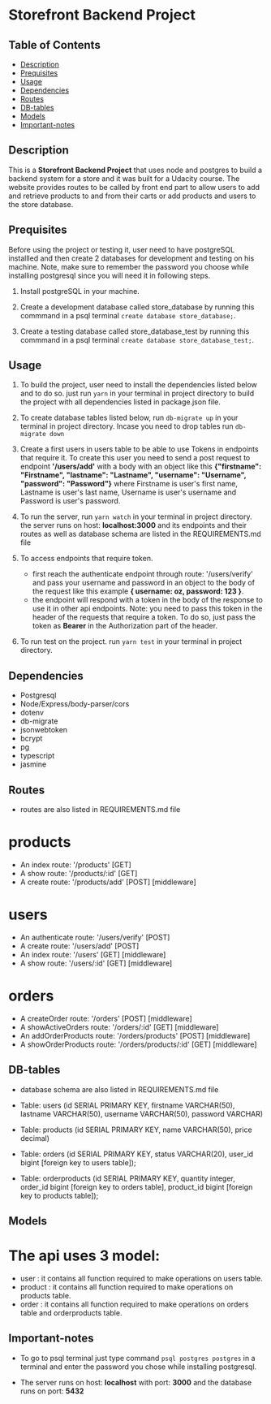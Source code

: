# Storefront Backend Project

## Table of Contents  

* [Description](#description)   
* [Prequisites](#prequisites)    
* [Usage](#usage)     
* [Dependencies](#dependencies)      
* [Routes](#routes)    
* [DB-tables](#db-tables)   
* [Models](#models)    
* [Important-notes](#important-notes)
 
## Description   

This is a **Storefront Backend Project** that uses node and postgres to build a backend system for a store and it was built for a Udacity course. The website provides routes to be called by front end part to allow users to add and retrieve products to and from their carts or add products and users to the store database.  

## Prequisites 

Before using the project or testing it, user need to have postgreSQL installled and then create 2 databases for development and testing on his machine. Note, make sure to remember the password you choose while installing postgresql since you will need it in following steps.

1. Install postgreSQL in your machine.     

1. Create a development database called store_database by running this commmand in a psql terminal `create database store_database;`.     

2. Create a testing database called store_database_test by running this commmand in a psql terminal `create database store_database_test;`.    

## Usage  

1. To build the project, user need to install the dependencies listed below and to do so. just run `yarn` in your terminal in project directory to build the project with all dependencies listed in package.json file.   

2. To create database tables listed below, run `db-migrate up` in your terminal in project directory. Incase you need to drop tables run `db-migrate down`

3. Create a first users in users table to be able to use Tokens in endpoints that require it. To create this user you need to send a post request to endpoint **'/users/add'** with a body with an object like this **{"firstname": "Firstname", "lastname": "Lastname", "username": "Username", "password": "Password"}** where Firstname is user's first name, Lastname is user's last name, Username is user's username and Password is user's password.  

4. To run the server, run `yarn watch` in your terminal in project directory. the server runs on host: **localhost:3000** and its endpoints and their routes as well as database schema are listed in the REQUIREMENTS.md file

5. To access endpoints that require token. 
    - first reach the authenticate endpoint through route: '/users/verify' and pass your username and password in an object to the body of the request like this example **{ username: oz, password: 123 }**. 
    - the endpoint will respond with a token in the body of the response to use it in other api endpoints. Note: you need to pass this token in the header of the requests that require a token. To do so, just pass the token as **Bearer** in the Authorization part of the header.

6. To run test on the project. run `yarn test` in your terminal in project directory. 

## Dependencies   
- Postgresql
- Node/Express/body-parser/cors 
- dotenv
- db-migrate
- jsonwebtoken
- bcrypt
- pg
- typescript
- jasmine

## Routes
- routes are also listed in REQUIREMENTS.md file    

# products
- An index  route: '/products' [GET]    
- A  show   route: '/products/:id' [GET]     
- A  create route: '/products/add' [POST] [middleware]   

# users   
- An authenticate route: '/users/verify' [POST]    
- A  create       route: '/users/add'    [POST]     
- An index        route: '/users'        [GET] [middleware]    
- A  show         route: '/users/:id'    [GET] [middleware]     

# orders    
- A  createOrder        route: '/orders'              [POST] [middleware]     
- A  showActiveOrders   route: '/orders/:id'          [GET]  [middleware]  
- An addOrderProducts   route: '/orders/products'     [POST] [middleware]    
- A  showOrderProducts  route: '/orders/products/:id' [GET]  [middleware]     

## DB-tables
- database schema are also listed in REQUIREMENTS.md file

- Table: users (id SERIAL PRIMARY KEY, firstname VARCHAR(50), lastname VARCHAR(50), username VARCHAR(50), password VARCHAR)    

- Table: products (id SERIAL PRIMARY KEY, name VARCHAR(50), price decimal)   

- Table: orders (id SERIAL PRIMARY KEY, status VARCHAR(20), user_id bigint [foreign key to users table]);

- Table: orderproducts (id SERIAL PRIMARY KEY, quantity integer, order_id bigint [foreign key to orders table], product_id bigint [foreign key to products table]);

## Models

# The api uses 3 model:

- user : it contains all function required to make operations on users table.
- product : it contains all function required to make operations on products table.
- order : it contains all function required to make operations on orders table and orderproducts table.


## Important-notes

- To go to psql terminal just type command `psql postgres postgres` in a terminal and enter the password you chose while installing postgresql.

- The server runs on host: **localhost** with port: **3000** and the database runs on port: **5432**
